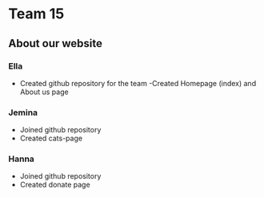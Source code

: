 # Team 15

## About our website 

### Ella 
- Created github repository for the team
-Created Homepage (index) and About us page


### Jemina 

- Joined github repository
- Created cats-page


### Hanna 

- Joined github repository
- Created donate page

